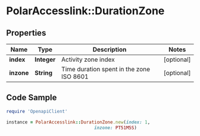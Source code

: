 # PolarAccesslink::DurationZone

## Properties

Name | Type | Description | Notes
------------ | ------------- | ------------- | -------------
**index** | **Integer** | Activity zone index | [optional]
**inzone** | **String** | Time duration spent in the zone ISO 8601 | [optional]

## Code Sample

```ruby
require 'OpenapiClient'

instance = PolarAccesslink::DurationZone.new(index: 1,
                                 inzone: PT51M5S)
```


